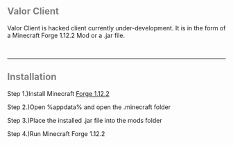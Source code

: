 <!DOCTYPE html>
<html lang="en">
<head>
    <meta charset="UTF-8">
    <meta http-equiv="X-UA-Compatible" content="IE=edge">
    <meta name="viewport" content="width=device-width, initial-scale=1.0">
    <title>Valor Client</title>
</head>
<body>
    <h2 style="color:grey;">Valor Client</h2>
    <div class="content">
        <p>Valor Client is hacked client currently under-development. It is in the form of a Minecraft Forge 1.12.2 Mod or a .jar file.</p>
        <br>
        <hr>
        <h2 style="color:grey;">Installation</h2>
        <p>Step 1.)Install Minecraft <a href="https://files.minecraftforge.net/net/minecraftforge/forge/index_1.12.2.html">Forge 1.12.2</a></p>
        <p>Step 2.)Open %appdata% and open the .minecraft folder</p>
        <p>Step 3.)Place the installed .jar file into the mods folder</p>
        <p>Step 4.)Run Minecraft Forge 1.12.2</p>
    </div>
</body>
</html>
